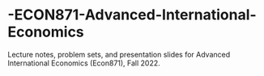 # -ECON871-Advanced-International-Economics

Lecture notes, problem sets, and presentation slides for Advanced International Economics (Econ871), Fall 2022.
